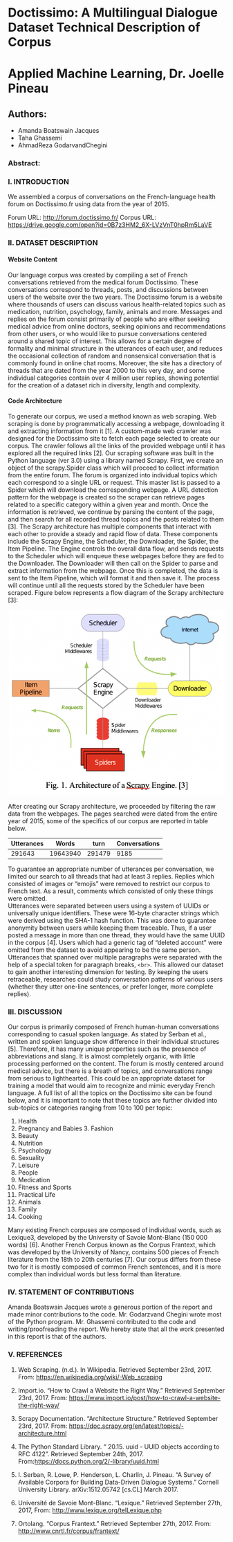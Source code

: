 # Doctissimo: A Multilingual Dialogue Dataset Technical Description of Corpus
# Applied Machine Learning, Dr. Joelle Pineau

## Authors:
  * Amanda Boatswain Jacques
  * Taha Ghassemi
  * AhmadReza GodarvandChegini

### Abstract:

### I.    INTRODUCTION

   We assembled a corpus of conversations on the French-language health forum on Doctissimo.fr using data from the year of 2015. 

Forum URL: http://forum.doctissimo.fr/
Corpus URL: https://drive.google.com/open?id=0B7z3HM2_6X-LVzVnT0hpRm5LaVE

### II.    DATASET DESCRIPTION 

#### Website Content 
   Our language corpus was created by compiling a set of French conversations retrieved from the medical forum Doctissimo. These conversations correspond to threads, posts, and discussions between users of the website over the two years. The Doctissimo forum is a website where thousands of users can discuss various health-related topics such as medication, nutrition, psychology, family, animals and more. Messages and replies on the forum consist primarily of people who are either seeking medical advice from online doctors, seeking opinions and recommendations from other users, or who would like to pursue conversations centered around a shared topic of interest. This allows for a certain degree of formality and minimal structure in the utterances of each user, and reduces the occasional collection of random and nonsensical conversation that is commonly found in online chat rooms. Moreover, the site has a directory of threads that are dated from the year 2000 to this very day, and some individual categories contain over 4 million user replies, showing potential for the creation of a dataset rich in diversity, length and complexity.  

#### Code Architecture 
   To generate our corpus, we used a method known as web scraping. Web scraping is done by programmatically accessing a webpage, downloading it and extracting information from it [1].
 A custom-made web crawler was designed for the Doctissimo site to fetch each page selected to create our corpus. The crawler follows all the links of the provided webpage until it has explored all the required links [2]. 
   Our scraping software was built in the Python language (ver 3.0) using a library named Scrapy. First, we create an object of the scrapy.Spider class which will proceed to collect information from the entire forum. The forum is organized into individual topics which each correspond to a single URL or request. This master list is passed to a Spider which will download the corresponding webpage. A URL detection pattern for the webpage is created so the scraper can retrieve pages related to a specific category within a given year and month. Once the information is retrieved, we continue by parsing the content of the page, and then search for all recorded thread topics and the posts related to them [3].
   The Scrapy architecture has multiple components that interact with each other to provide a steady and rapid flow of data.  These components include the Scrapy Engine, the Scheduler, the Downloader, the Spider, the Item Pipeline. The Engine controls the overall data flow, and sends requests to the Scheduler which will enqueue these webpages before they are fed to the Downloader. The Downloader will then call on the Spider to parse and extract information from the webpage. Once this is completed, the data is sent to the Item Pipeline, which will format it and then save it. The process will continue until all the requests stored by the Scheduler have been scraped. Figure below represents a flow diagram of the Scrapy architecture [3]:


<p align="center">
  <img src="Scrapy_arch.png?raw=true" alt="Architecture of a Scrapy Engine" title="Architecture of a Scrapy Engine" width=500 />
</p>

   After creating our Scrapy architecture, we proceeded 
by filtering the raw data from the webpages. The pages searched were dated from the entire year of 2015, some of the specifics of our corpus are reported in table below. 


Utterances | Words | turn | Conversations
--- | --- | --- | ---
291643 | 19643940 | 291479 | 9185
  
   To guarantee an appropriate number of utterances per conversation, we limited our search to all threads that had at least 3 replies. Replies which consisted of images or “emojis” were removed to restrict our corpus to French text. As a result, comments which consisted of only these things were omitted.   
    Utterances were separated between users using a system of UUIDs or universally unique identifiers. These were 16-byte character strings which were derived using the SHA-1 hash function. This was done to guarantee anonymity between users while keeping them traceable. Thus, if a user posted a message in more than one thread, they would have the same UUID in the corpus [4]. Users which had a generic tag of “deleted account” were omitted from the dataset to avoid appearing to be the same person. Utterances that spanned over multiple paragraphs were separated with the help of a special token for paragraph breaks, `<br>`. This allowed our dataset to gain another interesting dimension for testing. By keeping the users retraceable, researches could study conversation patterns of various users (whether they utter one-line sentences, or prefer longer, more complete replies).

### III.    DISCUSSION  
  
   Our corpus is primarily composed of French human-human conversations corresponding to casual spoken language.  As stated by Serban et al., written and spoken language show difference in their individual structures [5]. Therefore, it has many unique properties such as the presence of abbreviations and slang. It is almost completely organic, with little processing performed on the content. The forum is mostly centered around medical advice, but there is a breath of topics, and conversations range from serious to lighthearted. This could be an appropriate dataset for training a model that would aim to recognize and mimic everyday French language. A full list of all the topics on the Doctissimo site can be found below, and it is important to note that these topics are further divided into sub-topics or categories ranging from 10 to 100 per topic:
   
1. Health
2. Pregnancy and Babies 3. Fashion
4. Beauty
5. Nutrition
6. Psychology
7. Sexuality
8. Leisure
9. People
10. Medication
11. Fitness and Sports
12. Practical Life
13. Animals
14. Family
15. Cooking

   Many existing French corpuses are composed of individual words, such as Lexique3, developed by the University of Savoie Mont-Blanc (150 000 words) [6]. Another French Corpus known as the Corpus Frantext, which was developed by the University of Nancy, contains 500 pieces of French literature from the 18th to 20th centuries [7]. Our corpus differs from these two for it is mostly composed of common French sentences, and it is more complex than individual words but less formal than literature. 

### IV.    STATEMENT OF CONTRIBUTIONS   

   Amanda Boatswain Jacques wrote a generous portion of the report and made minor contributions to the code. Mr. Godarzvand Chegini wrote most of the Python program. Mr. Ghassemi contributed to the code and writing/proofreading the report. We hereby state that all the work presented in this report is that of the authors.






### V.    REFERENCES  

1.	Web Scraping. (n.d.). In Wikipedia. Retrieved September 23rd, 2017. From: https://en.wikipedia.org/wiki/-Web_scraping

2.	Import.io. “How to Crawl a Website the Right Way.” Retrieved September 23rd, 2017. From: https://www.import.io/post/how-to-crawl-a-website-the-right-way/

3.	Scrapy Documentation. “Architecture Structure.” Retrieved September 23rd, 2017. From: https://doc.scrapy.org/en/latest/topics/-architecture.html

4.	The Python Standard Library. “ 20.15. uuid -  UUID objects according to RFC 4122”. Retrieved   September 24th, 2017.	  
From:https://docs.python.org/2/-library/uuid.html

5.	I. Serban, R. Lowe, P. Henderson, L. Charlin, J. Pineau. “A Survey of Available Corpora for Building Data-Driven Dialogue Systems.” Cornell University Library. arXiv:1512.05742 [cs.CL] March 2017. 

6.	Université de Savoie Mont-Blanc. “Lexique.” Retrieved September 27th, 2017, From: http://www.lexique.org/telLexique.php

7.	Ortolang. “Corpus Frantext.” Retrieved September 27th, 2017. From: http://www.cnrtl.fr/corpus/frantext/




